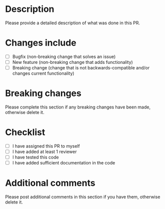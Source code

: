 # Description

Please provide a detailed description of what was done in this PR.

# Changes include

- [ ] Bugfix (non-breaking change that solves an issue)
- [ ] New feature (non-breaking change that adds functionality)
- [ ] Breaking change (change that is not backwards-compatible and/or changes current functionality)

# Breaking changes

Please complete this section if any breaking changes have been made, otherwise delete it.

# Checklist

- [ ] I have assigned this PR to myself
- [ ] I have added at least 1 reviewer
- [ ] I have tested this code
- [ ] I have added sufficient documentation in the code

# Additional comments

Please post additional comments in this section if you have them, otherwise delete it.
